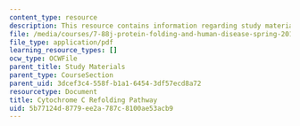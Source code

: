```yaml
---
content_type: resource
description: This resource contains information regarding study materials.
file: /media/courses/7-88j-protein-folding-and-human-disease-spring-2015/5b77124d8779ee2a787c8100ae53acb9_MIT7_88JS15_Cytochrome.pdf
file_type: application/pdf
learning_resource_types: []
ocw_type: OCWFile
parent_title: Study Materials
parent_type: CourseSection
parent_uid: 3dcef3c4-558f-b1a1-6454-3df57ecd8a72
resourcetype: Document
title: Cytochrome C Refolding Pathway
uid: 5b77124d-8779-ee2a-787c-8100ae53acb9
---
```

